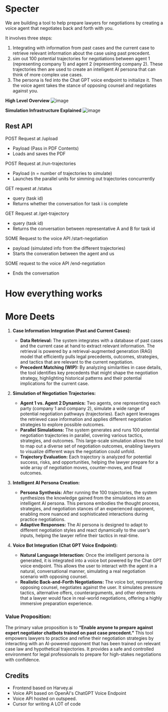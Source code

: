 # Specter
We are building a tool to help prepare lawyers for negotiations by creating a voice agent that negotiates back and forth with you.

It involves three steps: 
1) Integrating with information from past cases and the current case to retrieve relevant information about the case using past precedent. 
2) sim out 100 potential trajectories for negotiations between agent 1 (representing company 1) and agent 2 (representing company 2). These trajectories then are used to create an intelligent AI persona that can think of more complex use cases. 
3) The persona is fed into the Chat GPT voice endpoint to initialize it. Then the voice agent takes the stance of opposing counsel and negotiates against you. 

**High Level Overview**
![image](https://github.com/user-attachments/assets/2784feb1-fb97-465d-b319-c912f2d20474)



**Simulation Infrastructure Explained**
![image](https://github.com/user-attachments/assets/8f8cfef4-300f-49de-93e9-53d9337d07f3)

## Rest API
POST Request at /upload 
- Payload (Pass in PDF Contents)
- Loads and saves the PDF

POST Request at /run-trajectories
- Payload (n = number of trajectories to simulate)
- Launches the parallel units for simming out trajectories concurrently

GET request at /status
- query (task id)
- Returns whether the conversation for task i is complete

GET Request at /get-trajectory
- query (task id)
- Returns the conversation between representative A and B for task id

SOME Request to the voice API  /start-negotiation
- payload (simulated info from the different trajectories)
- Starts the converation between the agent and us

SOME request to the voice API /end-negotiation
- Ends the conversation

# How everything works 

# More Deets
1. **Case Information Integration (Past and Current Cases):**
   - **Data Retrieval:** The system integrates with a database of past cases and the current case at hand to extract relevant information. The retrieval is powered by a retrieval-augmented generation (RAG) model that efficiently pulls legal precedents, outcomes, strategies, and tactics that are relevant to the current negotiation.
   - **Precedent Matching (WIP):** By analyzing similarities in case details, the tool identifies key precedents that might shape the negotiation strategy, highlighting historical patterns and their potential implications for the current case.

2. **Simulation of Negotiation Trajectories:**
   - **Agent 1 vs. Agent 2 Dynamics:** Two agents, one representing each party (company 1 and company 2), simulate a wide range of potential negotiation pathways (trajectories). Each agent leverages the retrieved case information and applies different negotiation strategies to explore possible outcomes.
   - **Parallel Simulations:** The system generates and runs 100 potential negotiation trajectories in parallel, covering various tactics, strategies, and outcomes. This large-scale simulation allows the tool to map out a diverse set of negotiation outcomes, enabling lawyers to visualize different ways the negotiation could unfold.
   - **Trajectory Evaluation:** Each trajectory is analyzed for potential success, risks, and opportunities, helping the lawyer prepare for a wide array of negotiation moves, counter-moves, and final outcomes.

3. **Intelligent AI Persona Creation:**
   - **Persona Synthesis:** After running the 100 trajectories, the system synthesizes the knowledge gained from the simulations into an intelligent AI persona. This persona embodies the thought process, strategies, and negotiation stances of an experienced opponent, enabling more nuanced and sophisticated interactions during practice negotiations.
   - **Adaptive Responses:** The AI persona is designed to adapt to different negotiation styles and react dynamically to the user’s inputs, helping the lawyer refine their tactics in real-time.

4. **Voice Bot Integration (Chat GPT Voice Endpoint):**
   - **Natural Language Interaction:** Once the intelligent persona is generated, it is integrated into a voice bot powered by the Chat GPT voice endpoint. This allows the user to interact with the agent in a natural, conversational manner, simulating a real negotiation scenario with opposing counsel.
   - **Realistic Back-and-Forth Negotiations:** The voice bot, representing opposing counsel, negotiates against the user. It simulates pressure tactics, alternative offers, counterarguments, and other elements that a lawyer would face in real-world negotiations, offering a highly immersive preparation experience.

### Value Proposition:
The primary value proposition is to **“Enable anyone to prepare against expert negotiator chatbots trained on past case precedent.”** This tool empowers lawyers to practice and refine their negotiation strategies by interacting with an AI-powered opponent that has been trained on relevant case law and hypothetical trajectories. It provides a safe and controlled environment for legal professionals to prepare for high-stakes negotiations with confidence.

## Credits
- Frontend based on Harvey.ai 
- Voice API based on OpenAI's ChatGPT Voice Endpoint
- Voice API hosted on outspeed.
- Cursor for writing A LOT of code
